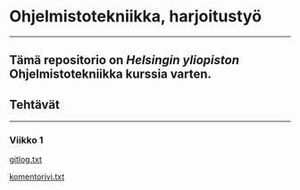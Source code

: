 # Ohjelmistotekniikka, harjoitustyö
---
Tämä repositorio on *Helsingin yliopiston* **Ohjelmistotekniikka** kurssia varten.
---
## Tehtävät
--- 
### Viikko 1
[gitlog.txt](https://github.com/oheinonen/ot-harjoitustyo/blob/master/laskarit/viikko1/gitlog.txt)

[komentorivi.txt](https://github.com/oheinonen/ot-harjoitustyo/blob/master/laskarit/viikko1/komentorivi.txt)
